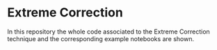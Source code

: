 # Extreme Correction

In this repository the whole code associated to the Extreme Correction technique and the corresponding example notebooks are shown.